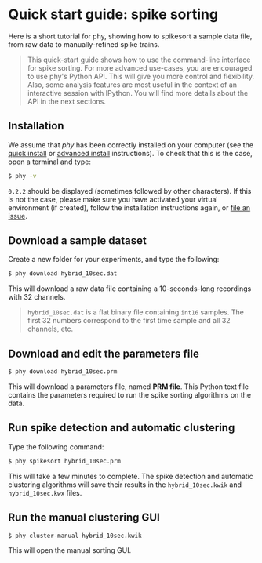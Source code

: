 # Quick start guide: spike sorting

Here is a short tutorial for phy, showing how to spikesort a sample data file, from raw data to manually-refined spike trains.

> This quick-start guide shows how to use the command-line interface for spike sorting. For more advanced use-cases, you are encouraged to use phy's Python API. This will give you more control and flexibility. Also, some analysis features are most useful in the context of an interactive session with IPython. You will find more details about the API in the next sections.


## Installation

We assume that *phy* has been correctly installed on your computer (see the [quick install](index.md) or [advanced install](install.md) instructions). To check that this is the case, open a terminal and type:

```bash
$ phy -v
```

`0.2.2` should be displayed (sometimes followed by other characters). If this is not the case, please make sure you have activated your virtual environment (if created), follow the installation instructions again, or [file an issue](http://github.com/kwikteam/phy/issues/).

## Download a sample dataset

Create a new folder for your experiments, and type the following:

```bash
$ phy download hybrid_10sec.dat
```

This will download a raw data file containing a 10-seconds-long recordings with 32 channels.

> `hybrid_10sec.dat` is a flat binary file containing `int16` samples. The first 32 numbers correspond to the first time sample and all 32 channels, etc.


## Download and edit the parameters file

```bash
$ phy download hybrid_10sec.prm
```

This will download a parameters file, named **PRM file**. This Python text file contains the parameters required to run the spike sorting algorithms on the data.


## Run spike detection and automatic clustering

Type the following command:

```bash
$ phy spikesort hybrid_10sec.prm
```

This will take a few minutes to complete. The spike detection and automatic clustering algorithms will save their results in the `hybrid_10sec.kwik` and `hybrid_10sec.kwx` files.


## Run the manual clustering GUI

```bash
$ phy cluster-manual hybrid_10sec.kwik
```

This will open the manual sorting GUI.
